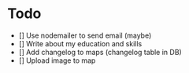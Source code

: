 # Todo

- [] Use nodemailer to send email (maybe)
- [] Write about my education and skills
- [] Add changelog to maps (changelog table in DB)
- [] Upload image to map
